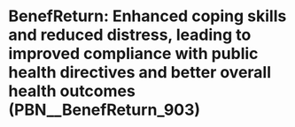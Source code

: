 # BenefReturn: __Enhanced coping skills and reduced distress, leading to improved compliance with public health directives and better overall health outcomes__ (PBN__BenefReturn_903)

